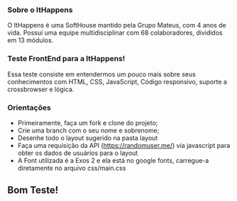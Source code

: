 ### Sobre o ItHappens
O ItHappens é uma SoftHouse mantido pela Grupo Mateus, com 4 anos de vida. Possui uma equipe multidisciplinar com 68 colaboradores, divididos em 13 módulos.

### Teste FrontEnd para a ItHappens!
Essa teste consiste em entendermos um pouco mais sobre seus conhecimentos com HTML, CSS,
JavaScript, Código responsivo, suporte a crossbrowser e lógica.

### Orientações
* Primeiramente, faça um fork e clone do projeto;
* Crie uma branch com o seu nome e sobrenome;
* Desenhe todo o layout sugerido na pasta layout
* Faça uma requisição da API (https://randomuser.me/) via javascript para obter os dados de usuários para o layout
* A Font utilizada é a Exos 2 e ela está no google fonts, carregue-a diretamente no arquivo css/main.css

## Bom Teste!
